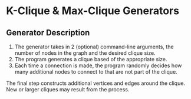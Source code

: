 # K-Clique & Max-Clique Generators

## Generator Description
1. The generator takes in 2 (optional) command-line arguments, the number of nodes in the graph and the desired clique size.
2. The program generates a clique based of the appropriate size.
3. Each time a connection is made, the program randomly decides how many additional nodes to connect to that are not part of the clique.

The final step constructs additional vertices and edges around the clique. New or larger cliques may result from the process.

